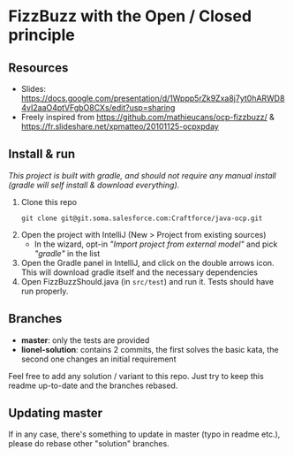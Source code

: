 # FizzBuzz with the Open / Closed principle

## Resources

* Slides: https://docs.google.com/presentation/d/1Wppp5rZk9Zxa8j7yt0hARWD84vI2aaO4ptVFgbO8CXs/edit?usp=sharing
* Freely inspired from https://github.com/mathieucans/ocp-fizzbuzz/
  & https://fr.slideshare.net/xpmatteo/20101125-ocpxpday

## Install & run

_This project is built with gradle, and should not require any manual install (gradle will self install & download
everything)._

1. Clone this repo
    ```
    git clone git@git.soma.salesforce.com:Craftforce/java-ocp.git
    ```
2. Open the project with IntelliJ (New > Project from existing sources)
    * In the wizard, opt-in _"Import project from external model"_ and pick _"gradle"_ in the list
3. Open the Gradle panel in IntelliJ, and click on the double arrows icon. This will download gradle itself and the
   necessary dependencies
4. Open FizzBuzzShould.java (in `src/test`) and run it. Tests should have run properly.

## Branches

* **master**: only the tests are provided
* **lionel-solution**: contains 2 commits, the first solves the basic kata, the second one changes an initial
  requirement

Feel free to add any solution / variant to this repo. Just try to keep this readme up-to-date and the branches rebased.

## Updating master

If in any case, there's something to update in master (typo in readme etc.), please do rebase other "solution" branches.
